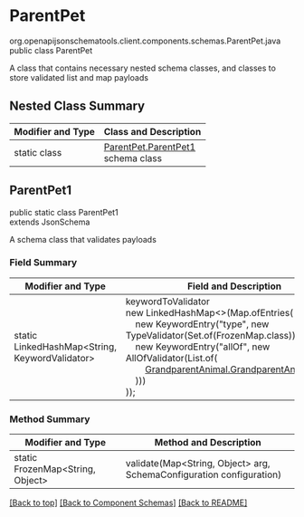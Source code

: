 # ParentPet
org.openapijsonschematools.client.components.schemas.ParentPet.java
public class ParentPet

A class that contains necessary nested schema classes, and classes to store validated list and map payloads

## Nested Class Summary
| Modifier and Type | Class and Description |
| ----------------- | ---------------------- |
| static class | [ParentPet.ParentPet1](#parentpet1)<br> schema class |

## ParentPet1
public static class ParentPet1<br>
extends JsonSchema

A schema class that validates payloads
### Field Summary
| Modifier and Type | Field and Description |
| ----------------- | ---------------------- |
| static LinkedHashMap<String, KeywordValidator> |keywordToValidator<br/>new LinkedHashMap<>(Map.ofEntries(<br/>&nbsp;&nbsp;&nbsp;&nbsp;new KeywordEntry("type", new TypeValidator(Set.of(FrozenMap.class))),<br/>&nbsp;&nbsp;&nbsp;&nbsp;new KeywordEntry("allOf", new AllOfValidator(List.of(<br>&nbsp;&nbsp;&nbsp;&nbsp;&nbsp;&nbsp;&nbsp;&nbsp;[GrandparentAnimal.GrandparentAnimal1.class](../../components/schemas/GrandparentAnimal.md#grandparentanimal1)<br>&nbsp;&nbsp;&nbsp;&nbsp;)))<br>)); |

### Method Summary
| Modifier and Type | Method and Description |
| ----------------- | ---------------------- |
| static FrozenMap<String, Object> | validate(Map<String, Object> arg, SchemaConfiguration configuration) |

[[Back to top]](#top) [[Back to Component Schemas]](../../../README.md#Component-Schemas) [[Back to README]](../../../README.md)
